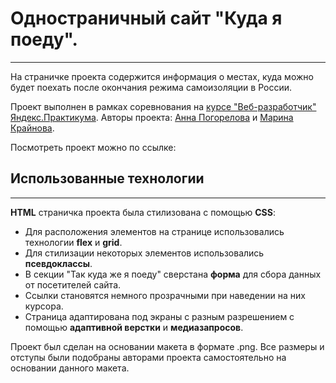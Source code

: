 # Одностраничный сайт "Куда я поеду".
---

На страничке проекта содержится информация о местах, куда можно будет поехать после окончания режима самоизоляции в России.

Проект выполнен в рамках соревнования на [курсе "Веб-разработчик" Яндекс.Практикума](https://practicum.yandex.ru/web).
Авторы проекта: [Анна Погорелова](https://github.com/Concinnity888) и [Марина Крайнова](https://github.com/MgKraynova).

Посмотреть проект можно по ссылке:

## Использованные технологии
---

**HTML** страничка проекта была стилизована с помощью **CSS**:
- Для расположения элементов на странице использовались технологии **flex** и **grid**.
-  Для стилизации некоторых элементов использовались **псевдоклассы**.
-  В секции "Так куда же я поеду" сверстана **форма** для сбора данных от посетителей сайта.
-  Ссылки становятся немного прозрачными при наведении на них курсора.
-  Страница адаптирована под экраны с разным разрешением с помощью **адаптивной верстки** и **медиазапросов**.

Проект был сделан на основании макета в формате .png. Все размеры и отступы были подобраны авторами проекта самостоятельно на основании данного макета.

